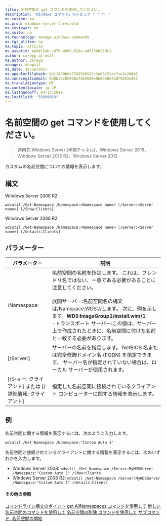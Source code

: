 ```yaml
---
title: 名前空間の get コマンドを使用してください。
description: 'Windows コマンド」のトピック * * *- '
ms.custom: na
ms.prod: windows-server-threshold
ms.reviewer: na
ms.suite: na
ms.technology: manage-windows-commands
ms.tgt_pltfrm: na
ms.topic: article
ms.assetid: ea641bab-e97b-4909-918e-447730027dc1
author: coreyp-at-msft
ms.author: coreyp
manager: dongill
ms.date: 10/16/2017
ms.openlocfilehash: bd11880b6e733850b522c3a06152ac7ce7a28841
ms.sourcegitcommit: 0d0b32c8986ba7db9536e0b8648d4ddf9b03e452
ms.translationtype: MT
ms.contentlocale: ja-JP
ms.lasthandoff: 04/17/2019
ms.locfileid: "59889663"
---
```

# <a name="using-the-get-namespace-command"></a>名前空間の get コマンドを使用してください。

>適用先:Windows Server (半期チャネル)、Windows Server 2016、Windows Server 2012 R2、Windows Server 2012

カスタムの名前空間についての情報を表示します。
## <a name="syntax"></a>構文
Windows Server 2008 R2
```
wdsutil /Get-Namespace /Namespace:<Namespace name> [/Server:<Server name>] [/Show:Clients]
```
Windows Server 2008 R2
```
wdsutil /Get-Namespace /Namespace:<Namespace name> [/Server:<Server name>] [/details:Clients]
```
## <a name="parameters"></a>パラメーター
|パラメーター|説明|
|-------|--------|
|/Namespace:<Namespace name>|名前空間の名前を指定します。 これは、フレンドリ名ではない、一意である必要があることに注意してください。<br /><br />展開サーバー:名前空間名の構文は/Namspace:WDS:<ImageGroup>/<ImageName>/<Index>します。 次に、例を示します。**WDS:ImageGroup1/install.wim/1**<br />-トランスポート サーバー:この値は、サーバー上で作成されたときに、名前空間に付けた名前と一致する必要があります。|
|[/Server:<Server name>]|サーバーの名前を指定します。 NetBIOS 名または完全修飾ドメイン名 (FQDN) を指定できます。 サーバー名が指定されていない場合は、ローカル サーバーが使用されます。|
|[/ショー: クライアント] または [/詳細情報: クライアント]|指定した名前空間に接続されているクライアント コンピューターに関する情報を表示します。|
## <a name="BKMK_examples"></a>例
名前空間に関する情報を表示するには、次のように入力します。
```
wdsutil /Get-Namespace /Namespace:"Custom Auto 1"
```
名前空間と接続されているクライアントに関する情報を表示するには、次のいずれかを入力します。
-   Windows Server 2008: `wdsutil /Get-Namespace /Server:MyWDSServer /Namespace:"Custom Auto 1" /Show:Clients`
-   Windows Server 2008 R2: `wdsutil /Get-Namespace /Server:MyWDSServer /Namespace:"Custom Auto 1" /details:Clients`
#### <a name="additional-references"></a>その他の参照
[コマンドライン構文のポイント](command-line-syntax-key.md)
[get AllNamespaces コマンドを使用して](using-the-get-allnamespaces-command.md)
[新しい名前空間のコマンドを使用して](using-the-new-namespace-command.md)
[名前空間の削除 コマンドを使用して](using-the-remove-namespace-command.md)
[サブコマンド: 名前空間の開始](subcommand-start-namespace.md)
